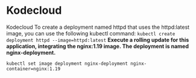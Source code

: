 # Kodecloud
Kodecloud
To create a deployment named httpd that uses the httpd:latest image, you can use the following kubectl command:
```kubectl create deployment httpd --image=httpd:latest```
**Execute a rolling update for this application, integrating the nginx:1.19 image. The deployment is named nginx-deployment.**

```kubectl set image deployment nginx-deployment nginx-container=nginx:1.19```